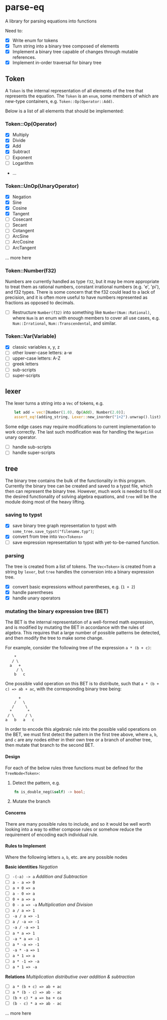 # parse-eq
A library for parsing equations into functions

Need to:
- [x]  Write enum for tokens
- [x]  Turn string into a binary tree composed of elements
- [x]  Implement a binary tree capable of changes through mutable references.
- [x]  Implement in-order traversal for binary tree

## Token
A `Token` is the internal representation of all elements of the tree that
represents the equation. The `Token` is an `enum`, some members of which are new-type containers, e.g. `Token::Op(Operator::Add)`.

Below is a list of all elements that should be implemented:
### Token::Op(Operator)
- [x] Multiply
- [x] Divide
- [x] Add
- [x] Subtract
- [ ] Exponent
- [ ] Logarithm
- ...
### Token::UnOp(UnaryOperator)
- [x] Negation
- [x] Sine
- [x] Cosine
- [x] Tangent
- [ ] Cosecant
- [ ] Secant
- [ ] Cotangent
- [ ] ArcSine
- [ ] ArcCosine
- [ ] ArcTangent

... more here
### Token::Number(f32)
Numbers are currently handled as type `f32`, but it may be more appropriate to
treat them as rational numbers, constant irrational numbers (e.g. 'e', 'pi'),
and f32 types. There is some concern that the f32 could lead to a lack of
precision, and it is often more useful to have numbers represented as fractions
as opposed to decimals.
- [ ] Restructure `Number(f32)` into something like `Number(Num::Rational)`,
where `Num` is an enum with enough members to cover all use cases, e.g.
`Num::Irrational`, `Num::Transcendental`, and similar.

### Token::Var(Variable)
- [x] classic variables x, y, z
- [ ] other lower-case letters: a-w
- [ ] upper-case letters: A-Z
- [ ] greek letters
- [ ] sub-scripts
- [ ] super-scripts

## lexer
The lexer turns a string into a `Vec` of tokens, e.g.

```rust
    let add = vec![Number(1.0), Op(Add), Number(2.0)];
    assert_eq!(adding_string, Lexer::new_inorder("1+2").unwrap().list);
```

Some edge cases may require modifications to current implementation to work
correctly. The last such modification was for handling the `Negation` unary
operator.

- [ ] handle sub-scripts
- [ ] handle super-scripts

## tree
The binary tree contains the bulk of the functionality in this program.
Currently the binary tree can be created and saved to a typst file, which then
can represent the binary tree. However, much work is needed to fill out the
desired functionality of solving algebra equations, and `tree` will be the
module doing most of the heavy lifting.

### saving to typst
- [x] save binary tree graph representation to typst with
`some_tree.save_typst("filename.typ")`;
- [x] convert from tree into `Vec<Tokens>`
- [ ] save expression representation to typst with yet-to-be-named function.

### parsing
The tree is created from a list of tokens. The `Vec<Token>` is created from a
string by `lexer`, but `tree` handles the conversion into a binary expression
tree.
- [x] convert basic expressions without parentheses, e.g. (`1 + 2`)
- [x] handle parentheses
- [x] handle unary operators

### mutating the binary expression tree (BET)
The BET is the internal representation of a well-formed math expression, and is modified by mutating the BET in accordance with the rules of algebra. This requires that a large number of possible patterns be detected, and then modify the tree to make some change.

For example, consider the following tree of the expression `a * (b + c)`:
```
    *
   / \
  a   +
     / \
    b   c
```
One possible valid operation on this BET is to distribute, such that `a * (b +
c) => ab + ac`, with the corresponding binary tree being:
```
      +
    /   \
   /     \
  *       *
 / \     / \
a   b   a   c
```
In order to encode this algebraic rule into the possible valid operations on
the BET, we must first detect the pattern in the first tree above, where `a`,
`b`, and `c` are any nodes either in their own tree or a branch of another
tree, then mutate that branch to the second BET.

#### Design
For each of the below rules three functions must be defined for the `TreeNode<Token>`:

1. Detect the pattern, e.g.
```rust
    fn is_double_neg(&self) -> bool;
```
2. Mutate the branch

#### Concerns
There are many possible rules to include, and so it would be well worth looking
into a way to either compose rules or somehow reduce the requirement of
encoding each individual rule.

#### Rules to Implement
Where the following letters `a`, `b`, etc. are any possible nodes

**Basic identities**
*Negation*
- [ ] `-(-a) -> a`
*Addition and Subtraction*
- [ ] `a - a => 0`
- [ ] `a + 0 => a`
- [ ] `a - 0 => a`
- [ ] `0 + a => a`
- [ ] `0 - a => -a`
*Multiplication and Division*
- [ ] `a / a => 1`
- [ ] `-a / a => -1`
- [ ] `a / -a => -1`
- [ ] `-a / -a => 1`
- [ ] `a * a => 1`
- [ ] `-a * a => -1`
- [ ] `a * -a => -1`
- [ ] `-a * -a => 1`
- [ ] `a * 1 => a`
- [ ] `a * -1 => -a`
- [ ] `a * 1 => -a`

**Relations**
*Multiplication distributive over addition & subtraction*
- [ ] `a * (b + c) => ab + ac`
- [ ] `a * (b - c) => ab - ac`
- [ ] `(b + c) * a => ba + ca`
- [ ] `(b - c) * a => ab - ac`

... more here
